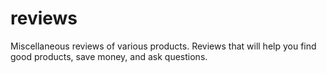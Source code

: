 # reviews
Miscellaneous reviews of various products. Reviews that will help you find good products, save money, and ask questions.
